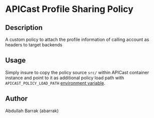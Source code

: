 # APICast Profile Sharing Policy


## Description

A custom policy to attach the profile information of calling account as headers to target backends

## Usage

Simply insure to copy the policy source `src/` within APICast container instance and point to it as additional policy load path with `APICAST_POLICY_LOAD_PATH` [environment variable](https://github.com/3scale/APIcast/blob/master/doc/parameters.md#apicast_policy_load_path).

## Author
Abdullah Barrak (abarrak)
